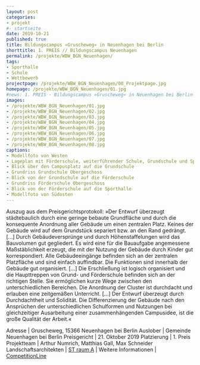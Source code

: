 ```yaml
---
layout: post
categories:
- projekt
#- startseite
date: 2019-10-21
published: true
title: Bildungscampus »Gruscheweg« in Neuenhagen bei Berlin
shorttitle: 1. PREIS // Bildungscampus Neuenhagen
permalink: /projekte/WBW_BGN_Neuenhagen/
tags: 
- Sporthalle
- Schule
- Wettbewerb 
projectpage: /projekte/WBW_BGN_Neuenhagen/00_Projektpage.jpg
homepage: /projekte/WBW_BGN_Neuenhagen/01.jpg
#news: 1. PREIS - Bildungscampus »Gruscheweg« in Neuenhagen bei Berlin
images:
- /projekte/WBW_BGN_Neuenhagen/01.jpg
- /projekte/WBW_BGN_Neuenhagen/02.jpg
- /projekte/WBW_BGN_Neuenhagen/03.jpg
- /projekte/WBW_BGN_Neuenhagen/04.jpg
- /projekte/WBW_BGN_Neuenhagen/05.jpg
- /projekte/WBW_BGN_Neuenhagen/06.jpg
- /projekte/WBW_BGN_Neuenhagen/07.jpg
- /projekte/WBW_BGN_Neuenhagen/08.jpg
captions:
- Modellfoto von Westen
- Lageplan mit Förderschule, weiterführender Schule, Grundschule und Sporthalle
- Blick über den Campusplatz auf die Grundschule
- Grundriss Grundschule Obergeschoss
- Blick von der Grundschule auf die Förderschule
- Grundriss Förderschule Obergeschoss
- Blick von der Förderschule auf die Sporthalle
- Modellfoto von Südosten
---
```


Auszug aus dem Preisgerichtsprotokoll: »Der Entwurf überzeugt städtebaulich durch eine geringe bebaute Grundfläche und durch die konsequente Anordnung aller Gebäude um einen zentralen Platz. Keines der Gebäude wird auf dem Grundstück separiert bzw. an den Rand gedrängt. [...] Durch Gebäudeversprünge und durch Höhenstaffelungen wird das Bauvolumen gut gegliedert. Es wird eine für die Bauaufgabe angemessene Maßstäblichkeit erzeugt, die mit der Nutzung der Gebäude durch Kinder gut korrespondiert. Alle Gebäudeeingänge befinden sich an der zentralen Platzfläche und sind einfach auffindbar.
Die Funktionen sind innerhalb der Gebäude gut organisiert. [...] Die Erschließung ist logisch organisiert und die Haupttreppen von Grund- und Förderschule befinden sich an der richtigen Stelle. Sie ermöglichen kurze Wege zwischen den unterschiedlichen Bereichen. Die Anordnung der Cluster ist durchdacht und erlauben eine zeitgemäßen Unterricht. [...] Der Entwurf überzeugt durch Durchdachtheit und Solidität. Die Differenzierung der Gebäude nach den Ansprüchen der unterschiedlichen Schulformen und Nutzungen bei gleichzeitiger Ausarbeitung einer zusammenhängenden Campusidee, ist die große Qualität der Arbeit.«


Adresse					|	Gruscheweg, 15366 Neuenhagen bei Berlin
Auslober				|	Gemeinde Neuenhagen bei Berlin
Preisgericht			|	21. Oktober 2019
Platzierung				|	1. Preis
Projektteam				|	Arthur Numrich, Matthias Gall, Max Schneider
Landschaftsarchitekten	|	[ST raum A](http://www.strauma.com)
						|
Weitere Informationen   |   [CompetitionLine](https://www.competitionline.com/de/news/ergebnisse/wettbewerbsergebnis-schule-339262.html) 
